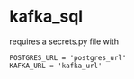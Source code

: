 # kafka_sql


requires a secrets.py file with 


```
POSTGRES_URL = 'postgres_url'
KAFKA_URL = 'kafka_url'
```
